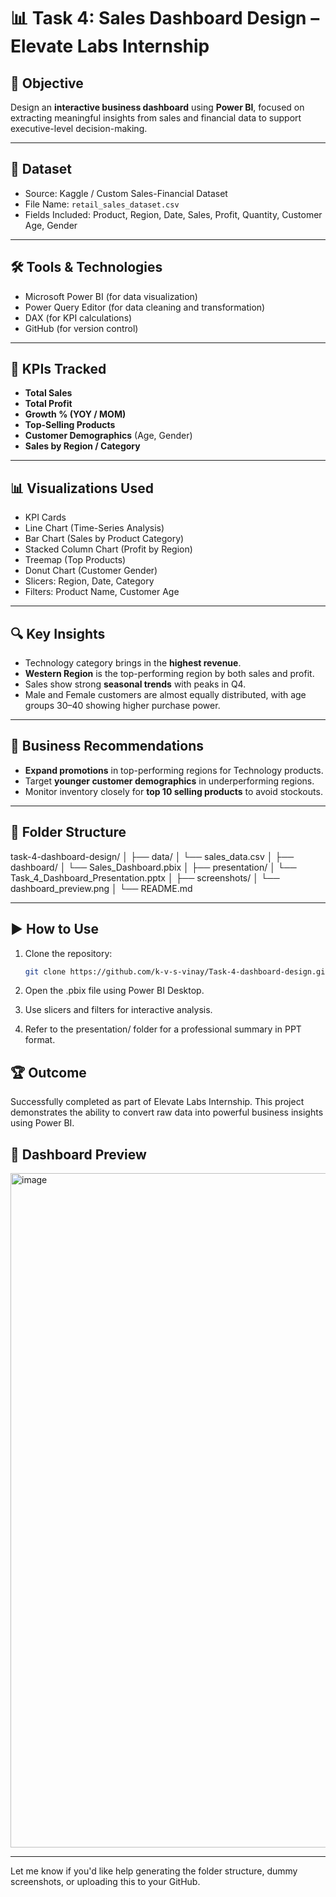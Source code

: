 # 📊 Task 4: Sales Dashboard Design – Elevate Labs Internship

## 🚀 Objective
Design an **interactive business dashboard** using **Power BI**, focused on extracting meaningful insights from sales and financial data to support executive-level decision-making.

---

## 📁 Dataset
- Source: Kaggle / Custom Sales-Financial Dataset
- File Name: `retail_sales_dataset.csv`
- Fields Included: Product, Region, Date, Sales, Profit, Quantity, Customer Age, Gender

---

## 🛠️ Tools & Technologies
- Microsoft Power BI (for data visualization)
- Power Query Editor (for data cleaning and transformation)
- DAX (for KPI calculations)
- GitHub (for version control)

---

## 📌 KPIs Tracked
- **Total Sales**  
- **Total Profit**  
- **Growth % (YOY / MOM)**  
- **Top-Selling Products**
- **Customer Demographics** (Age, Gender)
- **Sales by Region / Category**

---

## 📊 Visualizations Used
- KPI Cards
- Line Chart (Time-Series Analysis)
- Bar Chart (Sales by Product Category)
- Stacked Column Chart (Profit by Region)
- Treemap (Top Products)
- Donut Chart (Customer Gender)
- Slicers: Region, Date, Category
- Filters: Product Name, Customer Age

---

## 🔍 Key Insights
- Technology category brings in the **highest revenue**.
- **Western Region** is the top-performing region by both sales and profit.
- Sales show strong **seasonal trends** with peaks in Q4.
- Male and Female customers are almost equally distributed, with age groups 30–40 showing higher purchase power.

---

## 🧠 Business Recommendations
- **Expand promotions** in top-performing regions for Technology products.
- Target **younger customer demographics** in underperforming regions.
- Monitor inventory closely for **top 10 selling products** to avoid stockouts.

---

## 📂 Folder Structure

task-4-dashboard-design/
│
├── data/
│ └── sales_data.csv
│
├── dashboard/
│ └── Sales_Dashboard.pbix
│
├── presentation/
│ └── Task_4_Dashboard_Presentation.pptx
│
├── screenshots/
│ └── dashboard_preview.png
│
└── README.md


---

## ▶️ How to Use

1. Clone the repository:
   ```bash
   git clone https://github.com/k-v-s-vinay/Task-4-dashboard-design.git

2. Open the .pbix file using Power BI Desktop.

3. Use slicers and filters for interactive analysis.

4. Refer to the presentation/ folder for a professional summary in PPT format.

## 🏆 Outcome
Successfully completed as part of Elevate Labs Internship. This project demonstrates the ability to convert raw data into powerful business insights using Power BI.

## 📸 Dashboard Preview
<img width="1919" height="1079" alt="image" src="https://github.com/user-attachments/assets/736babcb-cf91-4523-84ab-e95e0e6015fb" />

---

Let me know if you'd like help generating the folder structure, dummy screenshots, or uploading this to your GitHub.
